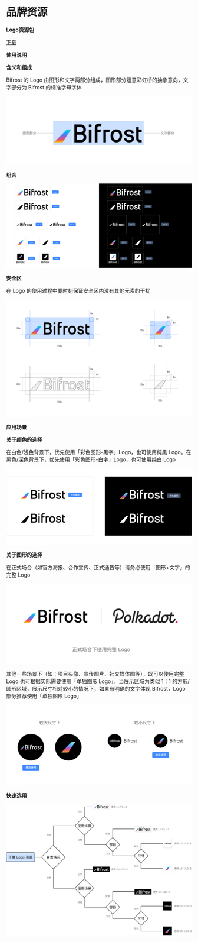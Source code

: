 # 品牌资源

**Logo资源包**

[下载](https://github.com/bifrost-finance/design-assets/raw/master/brand/Bifrost-Logo-Assets.zip)

**使用说明**

**含义和组成**

Bifrost 的 Logo 由图形和文字两部分组成，图形部分蕴意彩虹桥的抽象意向，文字部分为 Bifrost 的标准字母字体

![](../.gitbook/assets/brand-assets-01%20%282%29.png)

**组合**

![](../.gitbook/assets/brand-assets-02%20%281%29%20%282%29.png)

**安全区**

在 Logo 的使用过程中要时刻保证安全区内没有其他元素的干扰

![](../.gitbook/assets/brand-assets-03%20%281%29.png)

**应用场景**

**关于颜色的选择**

在白色/浅色背景下，优先使用「彩色图形-黑字」Logo，也可使用纯黑 Logo。在黑色/深色背景下，优先使用「彩色图形-白字」Logo，也可使用纯白 Logo

![](../.gitbook/assets/brand-assets-04%20%282%29%20%281%29.png)

**关于图形的选择**

在正式场合（如官方海报、合作宣传、正式通告等）请务必使用「图形+文字」的完整 Logo

![](../.gitbook/assets/brand-assets-05%20%282%29%20%281%29.png)

其他一些场景下（如：项目头像、宣传图片、社交媒体图等），既可以使用完整 Logo 也可根据实际需要使用「单独图形 Logo」。当展示区域为类似 1：1 的方形/圆形区域，展示尺寸相对较小的情况下，如果有明确的文字体现 Bifrost，Logo 部分推荐使用「单独图形 Logo」

![](../.gitbook/assets/brand-assets-06%20%281%29.png)

**快速选用**

![](../.gitbook/assets/brand-assets-07%20%282%29%20%281%29.png)

